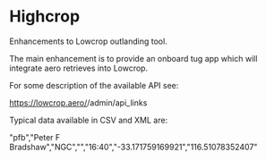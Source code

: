 # Highcrop
Enhancements to Lowcrop outlanding tool.

The main enhancement is to provide an onboard tug app which will integrate
aero retrieves into Lowcrop.

For some description of the available API see:

https://lowcrop.aero/<competition>/admin/api_links

Typical data available in CSV and XML are:

"pfb","Peter F Bradshaw","NGC","","16:40","-33.171759169921","116.51078352407"

<outlandings><date date="24.04.2017"/><ol cid="pfb" name="Peter F Bradshaw" team="NGC" class="" time="16:40" lat="-33.171759169921" lon="116.51078352407"/></outlandings>

